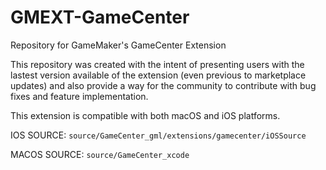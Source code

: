 # GMEXT-GameCenter
Repository for GameMaker's GameCenter Extension

This repository was created with the intent of presenting users with the lastest version available of the extension (even previous to marketplace updates) and also provide a way for the community to contribute with bug fixes and feature implementation.

This extension is compatible with both macOS and iOS platforms.

IOS SOURCE: `source/GameCenter_gml/extensions/gamecenter/iOSSource`

MACOS SOURCE: `source/GameCenter_xcode`

